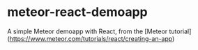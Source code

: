 # meteor-react-demoapp
A simple Meteor demoapp with React, from the [Meteor tutorial] (https://www.meteor.com/tutorials/react/creating-an-app)
